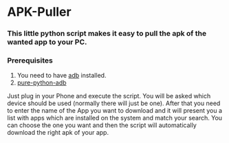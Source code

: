 # APK-Puller
### This little python script makes it easy to pull the apk of the wanted app to your PC.

### Prerequisites

1. You need to have [adb](https://developer.android.com/studio/command-line/adb) installed.
2. [pure-python-adb](https://pypi.org/project/pure-python-adb/)

Just plug in your Phone and execute the script. You will be asked which device should be used (normally there will just be one).
After that you need to enter the name of the App you want to download and it will present you a list with apps which are installed on the system and match your search.
You can choose the one you want and then the script will automatically download the right apk of your app.
